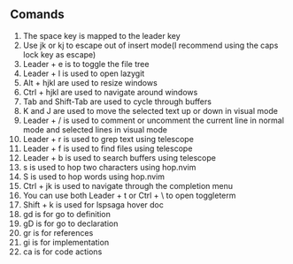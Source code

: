 ## Comands

1. The space key is mapped to the leader key
2. Use jk or kj to escape out of insert mode(I recommend using the caps lock key as escape)
3. Leader + e is to toggle the file tree
4. Leader + l is used to open lazygit
5. Alt + hjkl are used to resize windows
6. Ctrl + hjkl are used to navigate around windows
7. Tab and Shift-Tab are used to cycle through buffers
8. K and J are used to move the selected text up or down in visual mode
9. Leader + / is used to comment or uncomment the current line in normal mode and selected lines in visual mode
10. Leader + r is used to grep text using telescope
11. Leader + f is used to find files using telescope
12. Leader + b is used to search buffers using telescope
13. s is used to hop two characters using hop.nvim
14. S is used to hop words using hop.nvim
15. Ctrl + jk is used to navigate through the completion menu
16. You can use both Leader + t or Ctrl + \ to open toggleterm
17. Shift + k is used for lspsaga hover doc
18. gd is for go to definition
19. gD is for go to declaration
20. gr is for references
21. gi is for implementation
22. ca is for code actions
